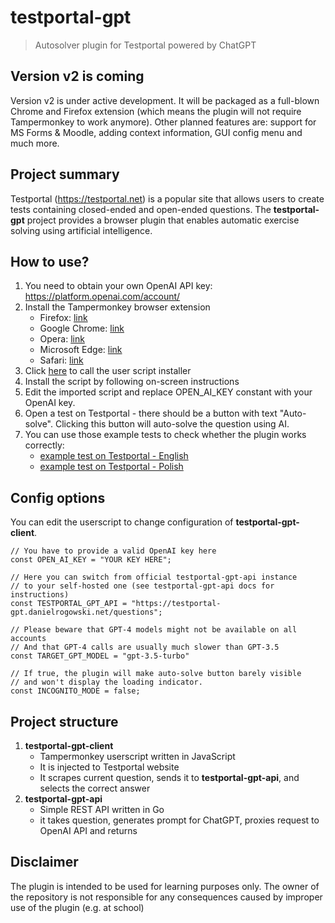 # testportal-gpt
> Autosolver plugin for Testportal powered by ChatGPT

## Version v2 is coming
Version v2 is under active development. It will be packaged as a full-blown Chrome and Firefox extension (which means the plugin will not require Tampermonkey to work anymore). Other planned features are: support for MS Forms & Moodle, adding context information, GUI config menu and much more.

## Project summary
Testportal (https://testportal.net) is a popular site that allows users to create tests containing closed-ended and open-ended questions. The **testportal-gpt** project provides a browser plugin that enables automatic exercise solving using artificial intelligence.

## How to use?
1. You need to obtain your own OpenAI API key:  
https://platform.openai.com/account/
2. Install the Tampermonkey browser extension
   - Firefox: [link](https://addons.mozilla.org/en-US/firefox/addon/tampermonkey/)
   - Google Chrome: [link](https://chrome.google.com/webstore/detail/tampermonkey/dhdgffkkebhmkfjojejmpbldmpobfkfo?hl=en)
   - Opera: [link](https://addons.opera.com/en/extensions/details/tampermonkey-beta/)
   - Microsoft Edge: [link](https://microsoftedge.microsoft.com/addons/detail/tampermonkey/iikmkjmpaadaobahmlepeloendndfphd)
   - Safari: [link](https://apps.apple.com/app/apple-store/id1482490089?mt=8)
3. Click [here](https://raw.githubusercontent.com/danrog303/testportal-gpt/main/client/testportal-gpt.user.js) to call the user script installer
4. Install the script by following on-screen instructions
5. Edit the imported script and replace OPEN_AI_KEY constant with your OpenAI key.
6. Open a test on Testportal - there should be a button with text "Auto-solve". Clicking this button will auto-solve the question using AI.
7. You can use those example tests to check whether the plugin works correctly: 
   - [example test on Testportal - English](https://www.testportal.net/test.html?t=PmdmAwMU5A3J)
   - [example test on Testportal - Polish](https://www.testportal.net/test.html?t=puHQFKFVXpdW&lang=pl)

## Config options
You can edit the userscript to change configuration of **testportal-gpt-client**.
```
// You have to provide a valid OpenAI key here
const OPEN_AI_KEY = "YOUR KEY HERE";

// Here you can switch from official testportal-gpt-api instance 
// to your self-hosted one (see testportal-gpt-api docs for instructions)
const TESTPORTAL_GPT_API = "https://testportal-gpt.danielrogowski.net/questions";

// Please beware that GPT-4 models might not be available on all accounts
// And that GPT-4 calls are usually much slower than GPT-3.5
const TARGET_GPT_MODEL = "gpt-3.5-turbo"

// If true, the plugin will make auto-solve button barely visible
// and won't display the loading indicator.
const INCOGNITO_MODE = false;
```


## Project structure
1. **testportal-gpt-client**
   - Tampermonkey userscript written in JavaScript 
   - It is injected to Testportal website
   - It scrapes current question, sends it to **testportal-gpt-api**, and selects the correct answer
1. **testportal-gpt-api**
   - Simple REST API written in Go
   - it takes question, generates prompt for ChatGPT, proxies request to OpenAI API and returns 

## Disclaimer
The plugin is intended to be used for learning purposes only. The owner of the repository is not responsible for any consequences caused by improper use of the plugin (e.g. at school)
